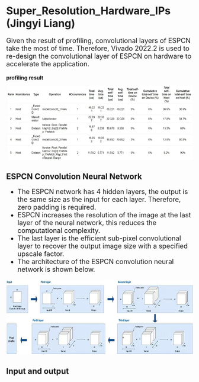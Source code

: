 # Super_Resolution_Hardware_IPs (Jingyi Liang)

<font size = 4>

Given the result of profiling, convolutional layers of ESPCN take the most of time. Therefore, Vivado 2022.2 is used to re-design the convolutional layer of ESPCN on hardware to accelerate the application. 
 
</font>
 
**profiling result**

<img src="profiling_result.jpg" width="600" height="200" />

## ESPCN Convolution Neural Network

<font size = 4>
 
- The ESPCN network has 4 hidden layers, the output is the same size as the input for each layer. Therefore, zero padding is required.
- ESPCN increases the resolution of the image at the last layer of the neural network, this reduces the computational complexity.
- The last layer is the efficient sub-pixel convolutional layer to recover the output image size with a specified upscale factor.
- The architecture of the ESPCN convolution neural network is shown below.
 
</font>

 <img src="network.jpg" width="600" height="200" />
 

 

## Input and output

